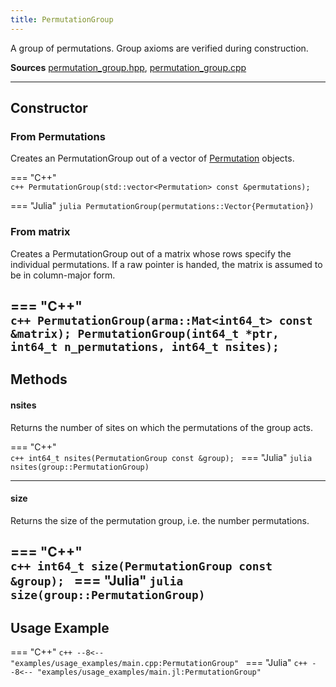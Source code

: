 ```yaml
---
title: PermutationGroup
---
```


A group of permutations. Group axioms are verified during construction.

**Sources** [permutation_group.hpp](https://github.com/awietek/xdiag/blob/main/xdiag/symmetries/permutation_group.hpp), [permutation_group.cpp](https://github.com/awietek/xdiag/blob/main/xdiag/symmetries/permutation_group.cpp)

---

## Constructor

### From Permutations

Creates an PermutationGroup out of a vector of [Permutation](permutation.md) objects.


=== "C++"	
	```c++
	PermutationGroup(std::vector<Permutation> const &permutations);
	```
	
=== "Julia"
	```julia
	PermutationGroup(permutations::Vector{Permutation})
	```


### From matrix

Creates a PermutationGroup out of a matrix whose rows specify the individual permutations. If a raw pointer is handed, the matrix is assumed to be in column-major form.

=== "C++"	
	```c++
    PermutationGroup(arma::Mat<int64_t> const &matrix);
	PermutationGroup(int64_t *ptr, int64_t n_permutations, int64_t nsites);
	```
---

## Methods


#### nsites

Returns the number of sites on which the permutations of the group acts.

=== "C++"	
	```c++
	int64_t nsites(PermutationGroup const &group);
	```
=== "Julia"
	```julia
	nsites(group::PermutationGroup)
	```

---

#### size
Returns the size of the permutation group, i.e. the number permutations.

=== "C++"	
	```c++
	int64_t size(PermutationGroup const &group);
	```
=== "Julia"
	```julia
	size(group::PermutationGroup)
	```
---

## Usage Example

=== "C++"
	```c++
	--8<-- "examples/usage_examples/main.cpp:PermutationGroup"
	```
=== "Julia"
	```c++
	--8<-- "examples/usage_examples/main.jl:PermutationGroup"
	```
